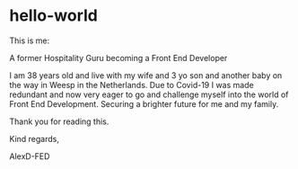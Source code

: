 # hello-world
This is me:

A former Hospitality Guru becoming a Front End Developer

I am 38 years old and live with my wife and 3 yo son and another baby on the way in Weesp in the Netherlands.
Due to Covid-19 I was made redundant and now very eager to go and challenge myself into the world of Front End Development.
Securing a brighter future for me and my family. 

Thank you for reading this.

Kind regards,

AlexD-FED
